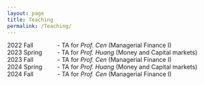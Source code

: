 ```yaml
---
layout: page
title: Teaching
permalink: /Teaching/
---
```




2022 Fall&emsp;&emsp;&emsp;&emsp;- TA for *Prof. Cen* (Managerial Finance I) \
2023 Spring&ensp;&emsp;&emsp;- TA for *Prof. Huang* (Money and Capital markets) \
2023 Fall&emsp;&emsp;&emsp;&emsp;- TA for *Prof. Cen* (Managerial Finance I) \
2024 Spring&ensp;&emsp;&emsp;- TA for *Prof. Huang* (Money and Capital markets) \
2024 Fall&emsp;&emsp;&emsp;&emsp;- TA for *Prof. Cen* (Managerial Finance I)
